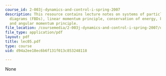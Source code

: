 ```yaml
---
course_id: 2-003j-dynamics-and-control-i-spring-2007
description: This resource contains lecture notes on systems of particles, free body
  diagrams (FBDs), linear momentum principle, conservation of energy, kinematics,
  and angular momentum principle.
file_location: /coursemedia/2-003j-dynamics-and-control-i-spring-2007/d94a2ee18ec6b6f131f013c853248118_lec05.pdf
file_type: application/pdf
layout: pdf
title: lec05.pdf
type: course
uid: d94a2ee18ec6b6f131f013c853248118

---
```

None